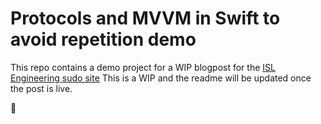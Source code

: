 # Protocols and MVVM in Swift to avoid repetition demo
This repo contains a demo project for a WIP blogpost for the [ISL Engineering sudo site](https://sudo.isl.co)
This is a WIP and the readme will be updated once the post is live.

👋
